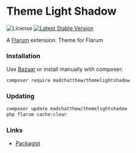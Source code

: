 # Theme Light Shadow

![License](https://img.shields.io/badge/license-MIT-blue.svg) [![Latest Stable Version](https://img.shields.io/packagist/v/madchatthew/themelightshadow.svg)](https://packagist.org/packages/madchatthew/themelightshadow)

A [Flarum](http://flarum.org) extension. Theme for Flarum

### Installation

Use [Bazaar](https://discuss.flarum.org/d/5151-flagrow-bazaar-the-extension-marketplace) or install manually with composer:

```sh
composer require madchatthew/themelightshadow
```

### Updating

```sh
composer update madchatthew/themelightshadow
php flarum cache:clear
```

### Links

- [Packagist](https://packagist.org/packages/madchatthew/themelightshadow)
